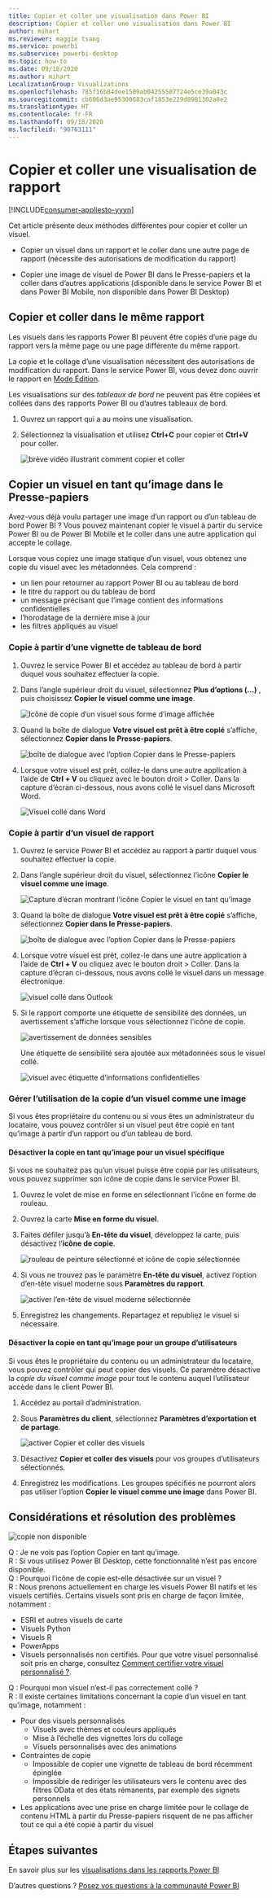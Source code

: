 ```yaml
---
title: Copier et coller une visualisation dans Power BI
description: Copier et coller une visualisation dans Power BI
author: mihart
ms.reviewer: maggie tsang
ms.service: powerbi
ms.subservice: powerbi-desktop
ms.topic: how-to
ms.date: 09/18/2020
ms.author: mihart
LocalizationGroup: Visualizations
ms.openlocfilehash: 785f16b84dee1509ab04255587724e5ce39a043c
ms.sourcegitcommit: cb606d3ae95300683caf1853e229d8981302a8e2
ms.translationtype: HT
ms.contentlocale: fr-FR
ms.lasthandoff: 09/18/2020
ms.locfileid: "90763111"
---
```

# <a name="copy-and-paste-a-report-visualization"></a>Copier et coller une visualisation de rapport

[!INCLUDE[consumer-appliesto-yyyn](../includes/consumer-appliesto-yyyn.md)]

Cet article présente deux méthodes différentes pour copier et coller un visuel. 
* Copier un visuel dans un rapport et le coller dans une autre page de rapport (nécessite des autorisations de modification du rapport)

* Copier une image de visuel de Power BI dans le Presse-papiers et la coller dans d’autres applications (disponible dans le service Power BI et dans Power BI Mobile, non disponible dans Power BI Desktop)

## <a name="copy-and-paste-within-the-same-report"></a>Copier et coller dans le même rapport
Les visuels dans les rapports Power BI peuvent être copiés d’une page du rapport vers la même page ou une page différente du même rapport. 

La copie et le collage d’une visualisation nécessitent des autorisations de modification du rapport. Dans le service Power BI, vous devez donc ouvrir le rapport en [Mode Édition](../consumer/end-user-reading-view.md). 

Les visualisations sur des *tableaux de bord* ne peuvent pas être copiées et collées dans des rapports Power BI ou d’autres tableaux de bord.

1. Ouvrez un rapport qui a au moins une visualisation.  

2. Sélectionnez la visualisation et utilisez **Ctrl+C** pour copier et **Ctrl+V** pour coller.      

   ![brève vidéo illustrant comment copier et coller](media/power-bi-visualization-copy-paste/copypasteviznew.gif)


## <a name="copy-a-visual-as-an-image-to-your-clipboard"></a>Copier un visuel en tant qu’image dans le Presse-papiers

Avez-vous déjà voulu partager une image d’un rapport ou d’un tableau de bord Power BI ? Vous pouvez maintenant copier le visuel à partir du service Power BI ou de Power BI Mobile et le coller dans une autre application qui accepte le collage. 

Lorsque vous copiez une image statique d’un visuel, vous obtenez une copie du visuel avec les métadonnées. Cela comprend :
* un lien pour retourner au rapport Power BI ou au tableau de bord
* le titre du rapport ou du tableau de bord
* un message précisant que l’image contient des informations confidentielles
* l’horodatage de la dernière mise à jour
* les filtres appliqués au visuel

### <a name="copy-from-a-dashboard-tile"></a>Copie à partir d’une vignette de tableau de bord

1. Ouvrez le service Power BI et accédez au tableau de bord à partir duquel vous souhaitez effectuer la copie.

2. Dans l’angle supérieur droit du visuel, sélectionnez **Plus d’options (...)** , puis choisissez **Copier le visuel comme une image**. 

    ![Icône de copie d’un visuel sous forme d’image affichée](media/power-bi-visualization-copy-paste/power-bi-copy-dashboard.png)

3. Quand la boîte de dialogue **Votre visuel est prêt à être copié** s’affiche, sélectionnez **Copier dans le Presse-papiers**.

    ![boîte de dialogue avec l’option Copier dans le Presse-papiers](media/power-bi-visualization-copy-paste/power-bi-copied.png)

4. Lorsque votre visuel est prêt, collez-le dans une autre application à l’aide de **Ctrl + V** ou cliquez avec le bouton droit > Coller. Dans la capture d’écran ci-dessous, nous avons collé le visuel dans Microsoft Word. 

    ![Visuel collé dans Word](media/power-bi-visualization-copy-paste/power-bi-paste-word.png)

### <a name="copy-from-a-report-visual"></a>Copie à partir d’un visuel de rapport 

1. Ouvrez le service Power BI et accédez au rapport à partir duquel vous souhaitez effectuer la copie.

2. Dans l’angle supérieur droit du visuel, sélectionnez l’icône **Copier le visuel comme une image**. 

    ![Capture d’écran montrant l’icône Copier le visuel en tant qu’image](media/power-bi-visualization-copy-paste/power-bi-copy-icon.png)

3. Quand la boîte de dialogue **Votre visuel est prêt à être copié** s’affiche, sélectionnez **Copier dans le Presse-papiers**.

    ![boîte de dialogue avec l’option Copier dans le Presse-papiers](media/power-bi-visualization-copy-paste/power-bi-copied.png)


4. Lorsque votre visuel est prêt, collez-le dans une autre application à l’aide de **Ctrl + V** ou cliquez avec le bouton droit > Coller. Dans la capture d’écran ci-dessous, nous avons collé le visuel dans un message électronique.

    ![visuel collé dans Outlook](media/power-bi-visualization-copy-paste/power-bi-copy-email.png)

5. Si le rapport comporte une étiquette de sensibilité des données, un avertissement s’affiche lorsque vous sélectionnez l’icône de copie.  

    ![avertissement de données sensibles](media/power-bi-visualization-copy-paste/power-bi-sensitive.png)

    Une étiquette de sensibilité sera ajoutée aux métadonnées sous le visuel collé. 

    ![visuel avec étiquette d’informations confidentielles](media/power-bi-visualization-copy-paste/power-bi-confidential.png)

### <a name="manage-use-of-copying-a-visual-as-an-image"></a>Gérer l’utilisation de la copie d’un visuel comme une image
Si vous êtes propriétaire du contenu ou si vous êtes un administrateur du locataire, vous pouvez contrôler si un visuel peut être copié en tant qu’image à partir d’un rapport ou d’un tableau de bord.

#### <a name="disable-copy-as-an-image-for-a-specific-visual"></a>Désactiver la copie en tant qu’image pour un visuel spécifique
Si vous ne souhaitez pas qu’un visuel puisse être copié par les utilisateurs, vous pouvez supprimer son icône de copie dans le service Power BI.    
1. Ouvrez le volet de mise en forme en sélectionnant l’icône en forme de rouleau. 

1. Ouvrez la carte **Mise en forme du visuel**.
1. Faites défiler jusqu’à **En-tête du visuel**, développez la carte, puis désactivez l’**icône de copie**.

    ![rouleau de peinture sélectionné et icône de copie sélectionnée](media/power-bi-visualization-copy-paste/power-bi-visual-header.png)

1. Si vous ne trouvez pas le paramètre **En-tête du visuel**, activez l’option d’en-tête visuel moderne sous **Paramètres du rapport**. 

    ![activer l’en-tête de visuel moderne sélectionnée](media/power-bi-visualization-copy-paste/power-bi-use-modern.png)

1. Enregistrez les changements. Repartagez et republiez le visuel si nécessaire.

#### <a name="disable-copy-as-an-image-for-a-group-of-users"></a>Désactiver la copie en tant qu’image pour un groupe d’utilisateurs

Si vous êtes le propriétaire du contenu ou un administrateur du locataire, vous pouvez contrôler qui peut copier des visuels. Ce paramètre désactive la *copie du visuel comme image* pour tout le contenu auquel l’utilisateur accède dans le client Power BI.
  
1. Accédez au portail d’administration.

1. Sous **Paramètres du client**, sélectionnez **Paramètres d’exportation et de partage**. 

    ![activer Copier et coller des visuels](media/power-bi-visualization-copy-paste/power-bi-enable.png)

1. Désactivez **Copier et coller des visuels** pour vos groupes d’utilisateurs sélectionnés. 

1. Enregistrez les modifications. Les groupes spécifiés ne pourront alors pas utiliser l’option **Copier le visuel comme une image** dans Power BI. 
  

## <a name="considerations-and-troubleshooting"></a>Considérations et résolution des problèmes

   ![copie non disponible](media/power-bi-visualization-copy-paste/power-bi-copy-grey.png)


Q : Je ne vois pas l’option Copier en tant qu’image.    
R : Si vous utilisez Power BI Desktop, cette fonctionnalité n’est pas encore disponible.    
Q : Pourquoi l’icône de copie est-elle désactivée sur un visuel ?    
R : Nous prenons actuellement en charge les visuels Power BI natifs et les visuels certifiés. Certains visuels sont pris en charge de façon limitée, notamment : 
- ESRI et autres visuels de carte 
- Visuels Python 
- Visuels R 
- PowerApps 
- Visuels personnalisés non certifiés. Pour que votre visuel personnalisé soit pris en charge, consultez [Comment certifier votre visuel personnalisé ?](../developer/visuals/power-bi-custom-visuals-certified.md). 


Q : Pourquoi mon visuel n’est-il pas correctement collé ?    
R : Il existe certaines limitations concernant la copie d’un visuel en tant qu’image, notamment : 
- Pour des visuels personnalisés 
    - Visuels avec thèmes et couleurs appliqués 
    - Mise à l’échelle des vignettes lors du collage 
    - Visuels personnalisés avec des animations 
- Contraintes de copie 
    - Impossible de copier une vignette de tableau de bord récemment épinglée 
    - Impossible de rediriger les utilisateurs vers le contenu avec des filtres OData et des états rémanents, par exemple des signets personnels 
- Les applications avec une prise en charge limitée pour le collage de contenu HTML à partir du Presse-papiers risquent de ne pas afficher tout ce qui a été copié à partir du visuel 



## <a name="next-steps"></a>Étapes suivantes
En savoir plus sur les [visualisations dans les rapports Power BI](power-bi-report-visualizations.md)

D’autres questions ? [Posez vos questions à la communauté Power BI](https://community.powerbi.com/)

